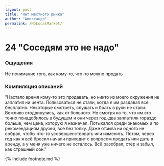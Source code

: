 ```yaml
---
layout: post
title: "Нет местного рынка"
author: "Александр"
permalink: /NoLocalMarket/
---
```


# 24 "Соседям это не надо"

### Ощущения
Не понимание того, как кому-то, что-то можно продать

### Компиляция описаний
"Настало время кому-то это продавать, но никто из моего окружения не заплатил ни цента. Пользоваться не стали, когда я им раздавал всё бесплатно. Некоторые смотреть, слушать и брать в руки не стали. Вежливо отодвинулись, как от больного. Не смотря на то, что им это точно понадобилось в будущем и они через год-два заплатили гораздо больше, чем цена, которую я назначал. Потыкался среди знакомых и по рекомендациям друзей, всё без толку. Даже отзыва ни одного не собрал, чтобы что-то усовершенствовать или изменить. Потом, через год как я всё бросил начали приходит с вопросом продать или дать в аренду, а у меня уже ничего не осталось. Всё разобрал, стёр и забыл, как страшный сон."

{% include footnote.md %}
